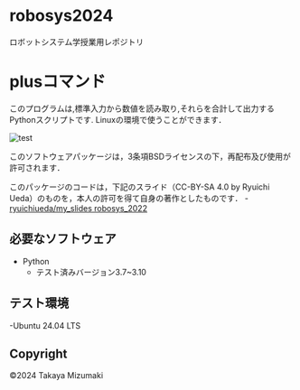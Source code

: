 # robosys2024
ロボットシステム学授業用レポジトリ

# plusコマンド
このプログラムは,標準入力から数値を読み取り,それらを合計して出力するPythonスクリプトです.
Linuxの環境で使うことができます．

![test](https://github.com/taka-bnbn/robosys2024/actions/workflows/test.yml/badge.svg)



このソフトウェアパッケージは，3条項BSDライセンスの下，再配布及び使用が許可されます．

このパッケージのコードは，下記のスライド（CC-BY-SA 4.0 by Ryuichi Ueda）のものを，本人の許可を得て自身の著作としたものです． - [ryuichiueda/my_slides robosys_2022](https://github.com/ryuichiueda/my_slides/tree/master/robosys_2022)

## 必要なソフトウェア
- Python
  - テスト済みバージョン3.7~3.10

## テスト環境
-Ubuntu 24.04 LTS

## Copyright
©2024 Takaya Mizumaki


